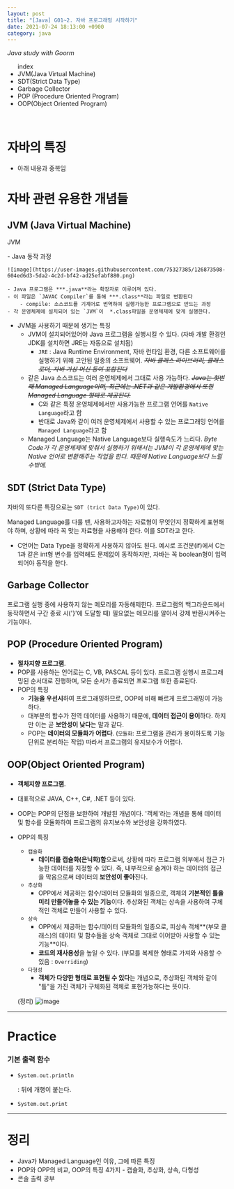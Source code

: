 ```yaml
---
layout: post
title: "[Java] G01~2. 자바 프로그래밍 시작하기"
date: 2021-07-24 18:13:00 +0900
category: java
---
```


*Java study with Goorm*
<br/>
<ul>index
    <li><a id="#JVM">JVM(Java Virtual Machine)</a><br/>
    <li><a id="#SDT">SDT(Strict Data Type)</a><br/>
    <li><a id="#Garbage Collector">Garbage Collector</a><br/>
    <li><a id="#POP">POP (Procedure Oriented Program)</a><br/>
    <li><a id="#OOP">OOP(Object Oriented Program)</a><br/>
</ul>
<br/>


# 자바의 특징

- 아래 내용과 중복임

# 자바 관련 유용한 개념들

## JVM (Java Virtual Machine)
<p id="JVM">JVM<p>
- Java 동작 과정

    ![image](https://user-images.githubusercontent.com/75327385/126873508-604ed6d3-5da2-4c2d-bf42-ad25efabf880.png)

    - Java 프로그램은 ***.java**라는 확장자로 이루어져 있다.
    - 이 파일은 `JAVAC Compiler`를 통해 ***.class**라는 파일로 변환된다
        - compile: 소스코드를 기계어로 번역하여 실행가능한 프로그램으로 만드는 과정
    - 각 운영체제에 설치되어 있는 `JVM`이  *.class파일을 운영체제에 맞게 실행한다.

- JVM을 사용하기 때문에 생기는 특징
    - JVM이 설치되어있어야 Java 프로그램을 실행시킬 수 있다. 
    (자바 개발 환경인 JDK를 설치하면 JRE는 자동으로 설치됨)
        - `JRE` : Java Runtime Environment, 자바 런타임 환경, 다른 소프트웨어를 실행하기 위해 고안된 일종의 소프트웨어. *~~자바 클래스 라이브러리, 클래스 로더, 자바 가상 머신 등이 포함된다~~*
    - 같은 Java 소스코드는 여러 운영체제에서 그대로 사용 가능하다. *~~Java는 첫번째 Managed Language이며, 최근에는 .NET과 같은 개발환경에서 또한 Managed Language 형태로 제공된다.~~*
        - C와 같은 특정 운영체제에서만 사용가능한 프로그램 언어를 `Native Language`라고 함
        - 반대로 Java와 같이 여러 운영체제에서 사용할 수 있는 프로그래밍 언어를 `Managed Language`라고 함
    - Managed Language는 Native Language보다 실행속도가 느리다. 
    *Byte Code가 각 운영체제에 맞춰서 실행하기 위해서는 JVM이 각 운영체제에 맞는 Native 언어로 변환해주는 작업을 한다. 때문에 Native Language보다 느릴수밖에.*

## <p id="SDT">SDT (Strict Data Type)<p>


자바의 또다른 특징으로는 `SDT (trict Data Type)`이 있다.

Managed Language를 다룰 땐, 사용하고자하는 자료형이 무엇인지 정확하게 표현해야 하며, 상황에 따라 꼭 맞는 자료형을 사용해야 한다. 이를 SDT라고 한다. 

- C언어는 Data Type을 정확하게 사용하지 않아도 된다. 예시로 조건문(if)에서 C는 1과 같은 int형 변수를 입력해도 문제없이 동작하지만, 자바는 꼭 boolean형이 입력되어야 동작을 한다.

## <p id="Garbage Collector">Garbage Collector<p>

프로그램 실행 중에 사용하지 않는 메모리를 자동해제한다. 프로그램의 백그라운드에서 동작하면서 구간 종료 시('}'에 도달할 때) 필요없는 메모리를 알아서 강제 반환시켜주는 기능이다. 

## <p id="POP">POP (Procedure Oriented Program)<p>

- **절차지향 프로그램**.
- POP를 사용하는 언어로는 C, VB, PASCAL 등이 있다. 프로그램 실행시 프로그래밍된 순서대로 진행하며, 모든 순서가 종료되면 프로그램 또한 종료된다.
- POP의 특징
    - **기능을 우선시**하여 프로그래밍하므로, OOP에 비해 빠르게 프로그래밍이 가능하다.
    - 대부분의 함수가 전역 데이터를 사용하기 때문에, **데이터 접근이 용이**하다. 하지만 이는 곧 **보안성이 낮다**는 말과 같다.
    - POP는 **데이터의 모듈화가 어렵다**. (`모듈화`: 프로그램을 관리가 용이하도록 기능 단위로 분리하는 작업) 따라서 프로그램의 유지보수가 어렵다.

## <p id="OOP">OOP(Object Oriented Program)<p>

- **객체지향 프로그램**.
- 대표적으로 JAVA, C++, C#, .NET 등이 있다.
- OOP는 POP의 단점을 보완하여 개발된 개념이다. '객체'라는 개념을 통해 데이터 및 함수를 모듈화하여 프로그램의 유지보수와 보안성을 강화하였다.
- OPP의 특징
    - `캡슐화`
        - **데이터를 캡슐화(은닉화)함**으로써, 상황에 따라 프로그램 외부에서 접근 가능한 데이터를 지정할 수 있다. 즉, 내부적으로 숨겨야 하는 데이터의 접근을 막음으로써 데이터의 **보안성이 좋아**진다.
    - `추상화`
        - OPP에서 제공하는 함수/데이터 모듈화의 일종으로, 객체의 **기본적인 틀을 미리 만들어놓을 수 있는 기능**이다. 추상화된 객체는 상속을 사용하여 구체적인 객체로 만들어 사용할 수 있다.
    - `상속`
        - OPP에서 제공하는 함수/데이터 모듈화의 일종으로, 피상속 객체**(부모 클래스)의 데이터 및 함수들을 상속 객체로 그대로 이어받아 사용할 수 있는 기능**이다.
        - **코드의 재사용성**을 높일 수 있다. (부모를 복제한 형태로 가져와 사용할 수 있음 : `Overriding`)
    - `다형성`
        - **객체가 다양한 형태로 표현될 수 있다**는 개념으로, 추상화된 객체와 같이 "틀"을 가진 객체가 구체화된 객체로 표현가능하다는 뜻이다.

    (정리)
	![image](https://user-images.githubusercontent.com/75327385/126873528-3637da33-4906-42e8-808c-8ba1252f1672.png)

---

# Practice

### 기본 출력 함수

- `System.out.println`

	: 뒤에 개행이 붙는다.

- `System.out.print`

---

 # 정리
- Java가 Managed Language인 이유, 그에 따른 특징
- POP와 OPP의 비교, OOP의 특징 4가지 - 캡슐화, 추상화, 상속, 다형성
- 콘솔 출력 공부